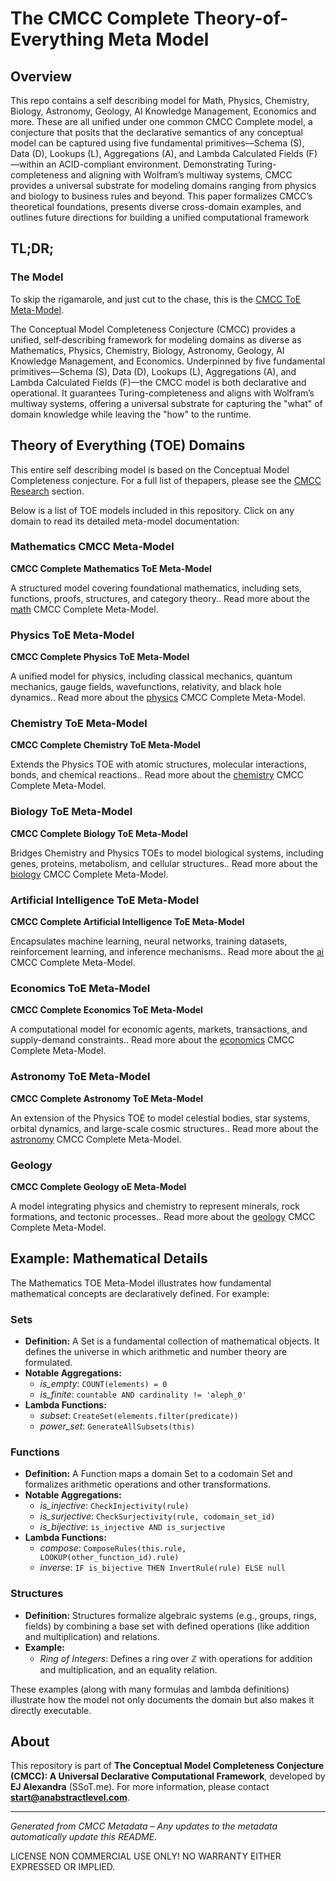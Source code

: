 # The CMCC Complete Theory-of-Everything Meta Model

## Overview
This repo contains a self describing model for Math, Physics, Chemistry, Biology, Astronomy, Geology, AI Knowledge Management, Economics and more.  These are all unified under one common CMCC Complete model, a conjecture that posits that the declarative semantics of any conceptual model can be captured using five fundamental primitives—Schema (S), Data (D), Lookups (L), Aggregations (A), and Lambda Calculated Fields (F)—within an ACID-compliant environment. Demonstrating Turing-completeness and aligning with Wolfram’s multiway systems, CMCC provides a universal substrate for modeling domains ranging from physics and biology to business rules and beyond. This paper formalizes CMCC’s theoretical foundations, presents diverse cross-domain examples, and outlines future directions for building a unified computational framework

## TL;DR;
### The Model

To skip the rigamarole, and just cut to the chase, this is the [CMCC ToE Meta-Model](SSoT/cmcc-toe-meta-model.json).

The Conceptual Model Completeness Conjecture (CMCC) provides a unified, self‐describing framework for modeling domains as diverse as Mathematics, Physics, Chemistry, Biology, Astronomy, Geology, AI Knowledge Management, and Economics. Underpinned by five fundamental primitives—Schema (S), Data (D), Lookups (L), Aggregations (A), and Lambda Calculated Fields (F)—the CMCC model is both declarative and operational. It guarantees Turing-completeness and aligns with Wolfram’s multiway systems, offering a universal substrate for capturing the "what" of domain knowledge while leaving the "how" to the runtime.

## Theory of Everything (TOE) Domains

This entire self describing model is based on the Conceptual Model Completeness conjecture.  For a full list of thepapers, please see the [CMCC Research](/research/README.md) section.

Below is a list of TOE models included in this repository. Click on any domain to read its detailed meta-model documentation:

### Mathematics CMCC Meta-Model
**CMCC Complete Mathematics ToE Meta-Model**

A structured model covering foundational mathematics, including sets, functions, proofs, structures, and category theory.. Read more about the [math](math/README.md) CMCC Complete Meta-Model.

### Physics ToE Meta-Model
**CMCC Complete Physics ToE Meta-Model**

A unified model for physics, including classical mechanics, quantum mechanics, gauge fields, wavefunctions, relativity, and black hole dynamics.. Read more about the [physics](physics/README.md) CMCC Complete Meta-Model.

### Chemistry ToE Meta-Model
**CMCC Complete Chemistry ToE Meta-Model**

Extends the Physics TOE with atomic structures, molecular interactions, bonds, and chemical reactions.. Read more about the [chemistry](chemistry/README.md) CMCC Complete Meta-Model.

### Biology ToE Meta-Model
**CMCC Complete Biology ToE Meta-Model**

Bridges Chemistry and Physics TOEs to model biological systems, including genes, proteins, metabolism, and cellular structures.. Read more about the [biology](biology/README.md) CMCC Complete Meta-Model.

### Artificial Intelligence ToE Meta-Model
**CMCC Complete Artificial Intelligence ToE Meta-Model**

Encapsulates machine learning, neural networks, training datasets, reinforcement learning, and inference mechanisms.. Read more about the [ai](ai/README.md) CMCC Complete Meta-Model.

### Economics ToE Meta-Model
**CMCC Complete Economics ToE Meta-Model**

A computational model for economic agents, markets, transactions, and supply-demand constraints.. Read more about the [economics](economics/README.md) CMCC Complete Meta-Model.

### Astronomy ToE Meta-Model
**CMCC Complete Astronomy ToE Meta-Model**

An extension of the Physics TOE to model celestial bodies, star systems, orbital dynamics, and large-scale cosmic structures.. Read more about the [astronomy](astronomy/README.md) CMCC Complete Meta-Model.

### Geology
**CMCC Complete Geology oE Meta-Model**

A model integrating physics and chemistry to represent minerals, rock formations, and tectonic processes.. Read more about the [geology](geology/README.md) CMCC Complete Meta-Model.


## Example: Mathematical Details

The Mathematics TOE Meta-Model illustrates how fundamental mathematical concepts are declaratively defined. For example:

### Sets
- **Definition:** A Set is a fundamental collection of mathematical objects. It defines the universe in which arithmetic and number theory are formulated.
- **Notable Aggregations:**  
  - *is_empty*: `COUNT(elements) = 0`  
  - *is_finite*: `countable AND cardinality != 'aleph_0'`
- **Lambda Functions:**  
  - *subset*: `CreateSet(elements.filter(predicate))`  
  - *power_set*: `GenerateAllSubsets(this)`

### Functions
- **Definition:** A Function maps a domain Set to a codomain Set and formalizes arithmetic operations and other transformations.
- **Notable Aggregations:**  
  - *is_injective*: `CheckInjectivity(rule)`  
  - *is_surjective*: `CheckSurjectivity(rule, codomain_set_id)`  
  - *is_bijective*: `is_injective AND is_surjective`
- **Lambda Functions:**  
  - *compose*: `ComposeRules(this.rule, LOOKUP(other_function_id).rule)`  
  - *inverse*: `IF is_bijective THEN InvertRule(rule) ELSE null`

### Structures
- **Definition:** Structures formalize algebraic systems (e.g., groups, rings, fields) by combining a base set with defined operations (like addition and multiplication) and relations.
- **Example:**  
  - *Ring of Integers*: Defines a ring over ℤ with operations for addition and multiplication, and an equality relation.

These examples (along with many formulas and lambda definitions) illustrate how the model not only documents the domain but also makes it directly executable.

## About
This repository is part of **The Conceptual Model Completeness Conjecture (CMCC): A Universal Declarative Computational Framework**, developed by **EJ Alexandra** (SSoT.me). For more information, please contact **start@anabstractlevel.com**.

---
*Generated from CMCC Metadata – Any updates to the metadata automatically update this README.*


LICENSE NON COMMERCIAL USE ONLY!  NO WARRANTY EITHER EXPRESSED OR IMPLIED.